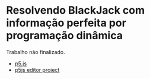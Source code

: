 # Resolvendo BlackJack com informação perfeita por programação dinâmica

Trabalho não finalizado.

* [p5.js](https://p5js.org/)
* [p5js editor project](https://editor.p5js.org/israel/sketches/Hkrtriehm)